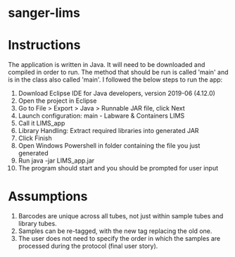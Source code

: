 # sanger-lims

# Instructions

The application is written in Java. It will need to be downloaded and compiled in order to run. The method that should be run is called 'main' and is in the class also called 'main'. I followed the below steps to run the app:

1) Download Eclipse IDE for Java developers, version 2019-06 (4.12.0)
2) Open the project in Eclipse
3) Go to File > Export > Java > Runnable JAR file, click Next
4) Launch configuration: main - Labware & Containers LIMS
5) Call it LIMS_app
6) Library Handling: Extract required libraries into generated JAR
7) Click Finish
8) Open Windows Powershell in folder containing the file you just generated
9) Run java -jar LIMS_app.jar
10) The program should start and you should be prompted for user input

# Assumptions

1) Barcodes are unique across all tubes, not just within sample tubes and library tubes.
2) Samples can be re-tagged, with the new tag replacing the old one.
3) The user does not need to specify the order in which the samples are processed during the protocol (final user story).
